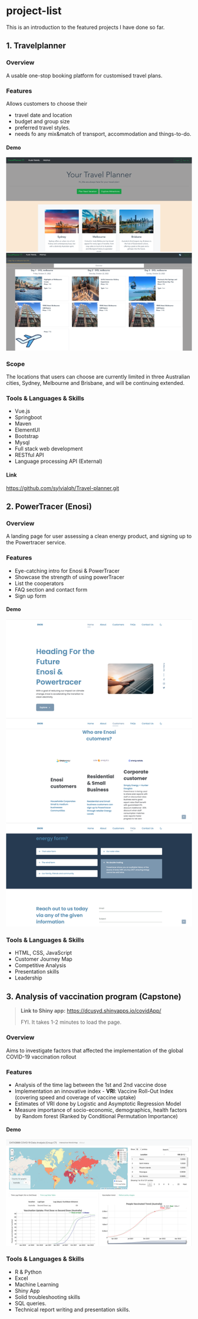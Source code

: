 # project-list
This is an introduction to the featured projects I have done so far.


## 1. Travelplanner
### Overview
A usable one-stop booking platform for customised travel plans.
### Features
Allows customers to choose their 
- travel date and location
- budget and group size
- preferred travel styles. 
- needs fo any mix&match of transport, accommodation and things-to-do.
#### Demo
![Home_page](Screenshots/home-travelplanner.png)
![Plan-page](Screenshots/plan-travelplanner.png)
### Scope
The locations that users can choose are currently limited in three Australian cities, Sydney, Melbourne and Brisbane, and will be continuing extended.
### Tools & Languages & Skills 
- Vue.js
- Springboot
- Maven
- ElementUI
- Bootstrap
- Mysql
- Full stack web development
- RESTful API
- Language processing API (External)

#### Link
https://github.com/sylvialqh/Travel-planner.git

## 2. PowerTracer (Enosi)
### Overview
A landing page for user assessing a clean energy product, and signing up to the Powertracer service. 
### Features
- Eye-catching intro for Enosi & PowerTracer
- Showcase the strength of using powerTracer
- List the cooperators
- FAQ section and contact form
- Sign up form
#### Demo
![Home_page](Screenshots/enosi-1.png)
![customer_page](Screenshots/enosi-3.png)
![features](Screenshots/enosi-4.png)
### Tools & Languages & Skills
- HTML, CSS, JavaScript
- Customer Journey Map
- Competitive Analysis
- Presentation skills
- Leadership

## 3. Analysis of vaccination program (Capstone)
> **Link to Shiny app:** https://dcusyd.shinyapps.io/covidApp/
> 
> FYI. It takes 1-2 minutes to load the page.
### Overview
Aims to investigate factors that affected the implementation of the global COVID-19 vaccination rollout
### Features
- Analysis of the time lag between the 1st and 2nd vaccine dose
- Implementation an innovative index - **VRI**: Vaccine Roll-Out Index (covering speed and coverage of vaccine uptake)
- Estimates of VRI done by Logistic and Asymptotic Regression Model
- Measure importance of socio-economic, demographics, health factors by Random forest (Ranked by Conditional Permutation Importance)
#### Demo
![dashboard](Screenshots/data.png)
### Tools & Languages & Skills
- R & Python
- Excel
- Machine Learning
- Shiny App
- Solid troubleshooting skills
- SQL queries.
- Technical report writing and presentation skills.

